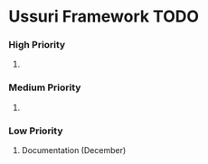 # Ussuri Framework **TODO**

>
### High Priority
1.

>
### Medium Priority
1.

>
### Low Priority
1. Documentation (December)
